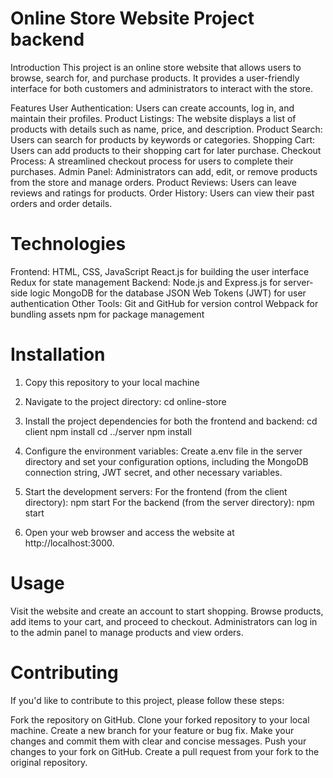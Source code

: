 
# Online Store Website Project backend

Introduction This project is an online store website that allows users to browse, search for, and purchase products. It provides a user-friendly interface for both customers and administrators to interact with the store.

Features User Authentication: Users can create accounts, log in, and maintain their profiles.
Product Listings: The website displays a list of products with details such as name, price, and description. 
Product Search: Users can search for products by keywords or categories. 
Shopping Cart: Users can add products to their shopping cart for later purchase. Checkout Process: A streamlined checkout process for users to complete their purchases.
Admin Panel: Administrators can add, edit, or remove products from the store and manage orders.
Product Reviews: Users can leave reviews and ratings for products. Order History: Users can view their past orders and order details. 


# Technologies 
Frontend: 
HTML, CSS, JavaScript 
React.js for building the user interface 
Redux for state management 
Backend: 
Node.js and Express.js for server-side logic 
MongoDB for the database 
JSON Web Tokens (JWT) for user authentication Other 
Tools: 
Git and GitHub for version control 
Webpack for bundling assets 
npm for package management


# Installation 
1. Copy this repository to your local machine
2. Navigate to the project directory:
 cd online-store
3. Install the project dependencies for both the frontend and backend:
cd client
npm install
cd ../server
npm install
4. Configure the environment variables:
Create a.env file in the server directory and set your configuration options,
including the MongoDB connection string, JWT secret, and other necessary variables.
5. Start the development servers:
For the frontend (from the client directory):
npm start
For the backend (from the server directory):
npm start

6. Open your web browser and access the website at http://localhost:3000.
# Usage
Visit the website and create an account to start shopping.
Browse products, add items to your cart, and proceed to checkout.
Administrators can log in to the admin panel to manage products and view orders.

# Contributing
If you'd like to contribute to this project, please follow these steps:

Fork the repository on GitHub.
Clone your forked repository to your local machine.
Create a new branch for your feature or bug fix.
Make your changes and commit them with clear and concise messages.
Push your changes to your fork on GitHub.
Create a pull request from your fork to the original repository.
